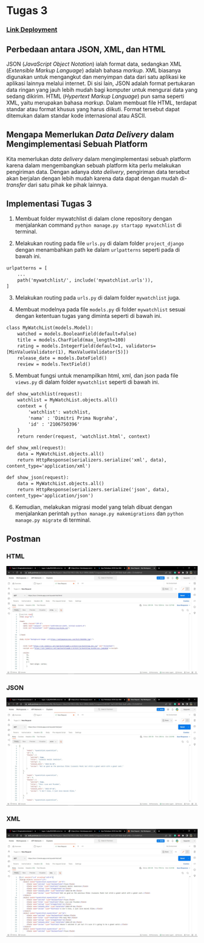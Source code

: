 # Tugas 3

### [Link Deployment](https://tutu-2.herokuapp.com/mywatchlist/html/)

## Perbedaan antara JSON, XML, dan HTML
JSON (_JavaScript Object Notation_) ialah format data, sedangkan XML (_Extensible Markup Language_) adalah bahasa _markup_. XML biasanya digunakan untuk mengangkut dan menyimpan data dari satu aplikasi ke aplikasi lainnya melalui internet. Di sisi lain, JSON adalah format pertukaran data ringan yang jauh lebih mudah bagi komputer untuk mengurai data yang sedang dikirim. HTML (_Hypertext Markup Language_) pun sama seperti XML, yaitu merupakan bahasa _markup_. Dalam membuat file HTML, terdapat standar atau format khusus yang harus diikuti. Format tersebut dapat ditemukan dalam standar kode internasional atau ASCII.

## Mengapa Memerlukan _Data Delivery_ dalam Mengimplementasi Sebuah Platform
Kita memerlukan _data delivery_ dalam mengimplementasi sebuah platform karena dalam mengembangkan sebuah platform kita perlu melakukan pengiriman data. Dengan adanya _data delivery_, pengiriman data tersebut akan berjalan dengan lebih mudah karena data dapat dengan mudah di-_transfer_ dari satu pihak ke pihak lainnya.

## Implementasi Tugas 3
1. Membuat folder mywatchlist di dalam clone repository dengan menjalankan command `python manage.py startapp mywatchlist` di terminal.

2. Melakukan routing pada file `urls.py` di dalam folder `project_django` dengan menambahkan path ke dalam `urlpatterns` seperti pada di bawah ini.
```
urlpatterns = [
    ...
    path('mywatchlist/', include('mywatchlist.urls')),
]
```

3. Melakukan routing pada `urls.py` di dalam folder `mywatchlist` juga.

4. Membuat modelnya pada file `models.py` di folder `mywatchlist` sesuai dengan ketentuan tugas yang diminta seperti di bawah ini.
```
class MyWatchList(models.Model):
    watched = models.BooleanField(default=False)
    title = models.CharField(max_length=100)
    rating = models.IntegerField(default=1, validators=[MinValueValidator(1), MaxValueValidator(5)])
    release_date = models.DateField()
    review = models.TextField()
```

5. Membuat fungsi untuk menampilkan html, xml, dan json pada file `views.py` di dalam folder `mywatchlist` seperti di bawah ini.
```
def show_watchlist(request):
    watchlist = MyWatchList.objects.all()
    context = {
        'watchlist': watchlist,
        'nama' : 'Dimitri Prima Nugraha',
        'id' : '2106750396'
    }
    return render(request, 'watchlist.html', context)
```
```
def show_xml(request):
    data = MyWatchList.objects.all()
    return HttpResponse(serializers.serialize('xml', data), content_type='application/xml')
```
```
def show_json(request):
    data = MyWatchList.objects.all()
    return HttpResponse(serializers.serialize('json', data), content_type='application/json')
```

6. Kemudian, melakukan migrasi model yang telah dibuat dengan menjalankan perintah `python manage.py makemigrations` dan `python manage.py migrate` di terminal.

## Postman
### HTML
![HTML](html_tugas3.jpg)
### JSON
![JSON](json_tugas3.jpg)
### XML
![XML](xml_tugas3.jpg)
